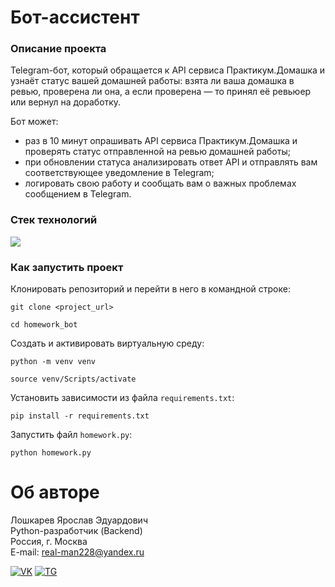 # Бот-ассистент

### Описание проекта

Telegram-бот, который обращается к API сервиса Практикум.Домашка и узнаёт статус вашей домашней работы: взята ли ваша домашка в ревью, проверена ли она, а если проверена — то принял её ревьюер или вернул на доработку.

Бот может:
- раз в 10 минут опрашивать API сервиса Практикум.Домашка и проверять статус отправленной на ревью домашней работы;
- при обновлении статуса анализировать ответ API и отправлять вам соответствующее уведомление в Telegram;
- логировать свою работу и сообщать вам о важных проблемах сообщением в Telegram.

### Стек технологий
<div>
  <img src="https://img.shields.io/badge/python-3670A0?style=for-the-badge&logo=python&logoColor=ffdd54"/>
</div>

### Как запустить проект

Клонировать репозиторий и перейти в него в командной строке:
```
git clone <project_url>
```
```
cd homework_bot
```

Создать и активировать виртуальную среду:
```
python -m venv venv
```
```
source venv/Scripts/activate
```

Установить зависимости из файла `requirements.txt`:
```
pip install -r requirements.txt
```

Запустить файл `homework.py`:
```
python homework.py
```

# Об авторе
Лошкарев Ярослав Эдуардович \
Python-разработчик (Backend) \
Россия, г. Москва \
E-mail: real-man228@yandex.ru 

[![VK](https://img.shields.io/badge/Вконтакте-%232E87FB.svg?&style=for-the-badge&logo=vk&logoColor=white)](https://vk.com/yalluv)
[![TG](https://img.shields.io/badge/Telegram-2CA5E0?style=for-the-badge&logo=telegram&logoColor=white)](https://t.me/yallluv)
